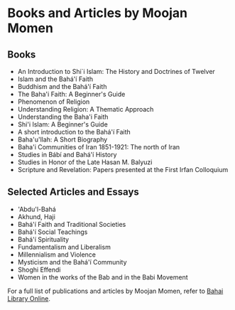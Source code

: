 # Books and Articles by Moojan Momen

## Books
- An Introduction to Shi`i Islam: The History and Doctrines of Twelver
- Islam and the Bahá'í Faith
- Buddhism and the Bahá'í Faith
- The Baha'i Faith: A Beginner's Guide
- Phenomenon of Religion
- Understanding Religion: A Thematic Approach
- Understanding the Baha'i Faith
- Shi'i Islam: A Beginner's Guide
- A short introduction to the Bahá'í Faith
- Baha'u'llah: A Short Biography
- Baha'i Communities of Iran 1851-1921: The north of Iran
- Studies in Bábí and Bahá'í History
- Studies in Honor of the Late Hasan M. Balyuzi
- Scripture and Revelation: Papers presented at the First Irfan Colloquium

## Selected Articles and Essays
- 'Abdu'l-Bahá
- Akhund, Haji
- Bahá'í Faith and Traditional Societies
- Bahá'í Social Teachings
- Bahá'í Spirituality
- Fundamentalism and Liberalism
- Millennialism and Violence
- Mysticism and the Bahá'í Community
- Shoghi Effendi
- Women in the works of the Bab and in the Babi Movement

For a full list of publications and articles by Moojan Momen, refer to [Bahai Library Online](https://bahai-library.com/author/Moojan_Momen&type=exact).
